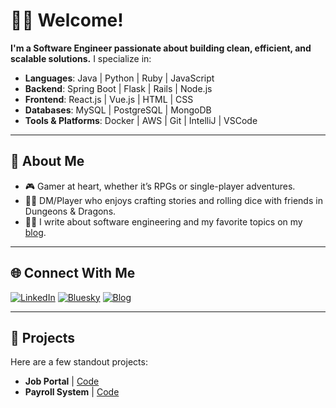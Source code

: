 # 👋🏽 Welcome!

**I'm a Software Engineer passionate about building clean, efficient, and scalable solutions.** I specialize in:

- **Languages**: Java | Python | Ruby | JavaScript
- **Backend**: Spring Boot | Flask | Rails | Node.js
- **Frontend**: React.js | Vue.js | HTML | CSS
- **Databases**: MySQL | PostgreSQL | MongoDB
- **Tools & Platforms**: Docker | AWS | Git | IntelliJ | VSCode

---

## 🚀 About Me
- 🎮 Gamer at heart, whether it’s RPGs or single-player adventures.
- 🧙‍♂️ DM/Player who enjoys crafting stories and rolling dice with friends in Dungeons & Dragons.
- ✍🏽 I write about software engineering and my favorite topics on my [blog](#blog).

---

<!-- ## 📚 Latest Blog Posts
<!-- BLOG-POST-LIST:START -->
<!-- 1. [Post Title 1](https://yourblog.com/post-1) -->
<!-- 2. [Post Title 2](https://yourblog.com/post-2) -->
<!-- 3. [Post Title 3](https://yourblog.com/post-3) -->
<!-- BLOG-POST-LIST:END --> 

## 🌐 Connect With Me
[![LinkedIn](https://img.shields.io/badge/-LinkedIn-0077B5?style=flat&logo=LinkedIn&logoColor=white)](#)
[![Bluesky](https://img.shields.io/badge/-Bluesky-0055FF?style=flat&logo=bluesky&logoColor=white)](https://bsky.app/profile/araza.bsky.social)
[![Blog](https://img.shields.io/badge/-Blog-FFA500?style=flat&logo=blogger&logoColor=white)](#)

---

## 📜 Projects
Here are a few standout projects:

- **Job Portal** | [Code](https://github.com/lizardcat/usiu-job-board)
- **Payroll System** | [Code](https://github.com/lizardcat/usiu-payroll-system)
<!-- - **Project 3**: Description | [Code](https://github.com/your-project3) -->
